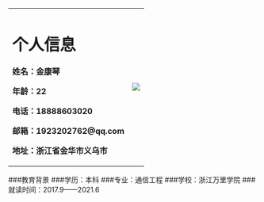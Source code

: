 <table border="0">
  <tr>
    <td width="%75">
      <h1>个人信息</h1>
<p><b>姓名：金康琴</b></p>
<p><b>年龄：22</b></p>
<p><b>电话：18888603020</b></p>
<p><b>邮箱：1923202762@qq.com</b></p>
<p><b>地址：浙江省金华市义乌市</b></p>
      </td>
    
  <td width="%25">
  <img src="/jkq.jpq.jpg" width="%100">
  </td>
     </tr>
   </table>
   
   
###教育背景
###学历：本科
###专业：通信工程
###学校：浙江万里学院
###就读时间：2017.9——2021.6
 

